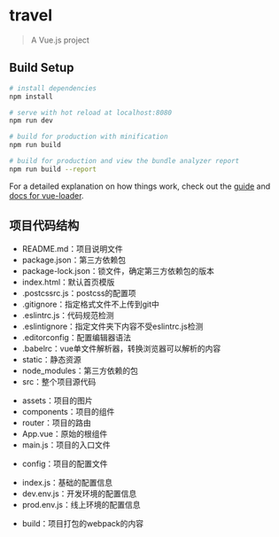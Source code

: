 # travel

> A Vue.js project

## Build Setup

``` bash
# install dependencies
npm install

# serve with hot reload at localhost:8080
npm run dev

# build for production with minification
npm run build

# build for production and view the bundle analyzer report
npm run build --report
```

For a detailed explanation on how things work, check out the [guide](http://vuejs-templates.github.io/webpack/) and [docs for vue-loader](http://vuejs.github.io/vue-loader).


## 项目代码结构

- README.md：项目说明文件
- package.json：第三方依赖包
- package-lock.json：锁文件，确定第三方依赖包的版本
- index.html：默认首页模版
- .postcssrc.js：postcss的配置项
- .gitignore：指定格式文件不上传到git中
- .eslintrc.js：代码规范检测
- .eslintignore：指定文件夹下内容不受eslintrc.js检测
- .editorconfig：配置编辑器语法
- .babelrc：vue单文件解析器，转换浏览器可以解析的内容
- static：静态资源
- node_modules：第三方依赖的包
- src：整个项目源代码
* assets：项目的图片
* components：项目的组件
* router：项目的路由
* App.vue：原始的根组件
* main.js：项目的入口文件
- config：项目的配置文件
* index.js：基础的配置信息
* dev.env.js：开发环境的配置信息
* prod.env.js：线上环境的配置信息
- build：项目打包的webpack的内容
